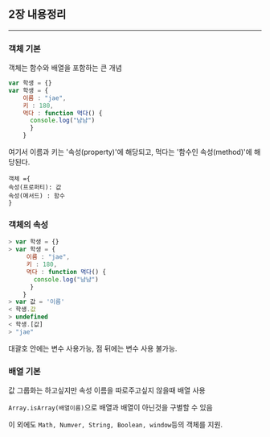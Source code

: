 ## 2장 내용정리
___

### 객체 기본
객체는 함수와 배열을 포함하는 큰 개념
~~~javascript
var 학생 = {}
var 학생 = {
    이름 : "jae",
    키 : 180,
    먹다 : function 먹다() {
      console.log("냠냠")
      }
    }
~~~
여기서 이름과 키는 '속성(property)'에 해당되고, 먹다는 '함수인 속성(method)'에 해당된다.
~~~
객체 ={
속성(프로퍼티): 값
속성(메서드) : 함수
}
~~~

### 객체의 속성
~~~javascript
> var 학생 = {}
> var 학생 = {
     이름 : "jae",
     키 : 180,
     먹다 : function 먹다() {
       console.log("냠냠")
      }
    } 
> var 값 = '이름'
< 학생.값
> undefined
< 학생.[값]
> "jae"
~~~
대괄호 안에는 변수 사용가능, 점 뒤에는 변수 사용 불가능.

### 배열 기본
값 그룹화는 하고싶지만 속성 이름을 따로주고싶지 않을때 배열 사용

`Array.isArray(배열이름)`으로 배열과 배열이 아닌것을 구별할 수 있음

이 외에도 `Math, Numver, String, Boolean, window`등의 객체를 지원.



